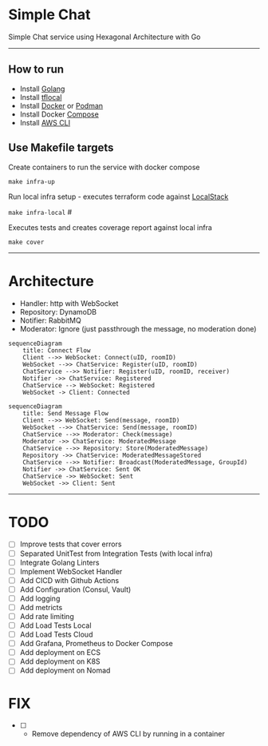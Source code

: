 # Simple Chat
Simple Chat service using Hexagonal Architecture with Go

---


## How to run 

- Install [Golang](https://go.dev/)
- Install [tflocal](https://github.com/localstack/terraform-local)
- Install [Docker](https://www.docker.com/products/docker-desktop/) or [Podman](https://podman.io/)
- Install Docker [Compose](https://github.com/docker/compose)
- Install [AWS CLI](https://aws.amazon.com/cli/)


## Use Makefile targets

Create containers to run the service with docker compose

`make infra-up`

Run local infra setup - executes terraform code against [LocalStack](https://github.com/localstack/localstack)

`make infra-local` #

Executes tests and creates coverage report against local infra

`make cover`

--- 
# Architecture 


- Handler: http with WebSocket
- Repository: DynamoDB
- Notifier: RabbitMQ
- Moderator: Ignore (just passthrough the message, no moderation done)


```mermaid
sequenceDiagram 
    title: Connect Flow
    Client -->> WebSocket: Connect(uID, roomID)
    WebSocket -->> ChatService: Register(uID, roomID)
    ChatService -->> Notifier: Register(uID, roomID, receiver)
    Notifier ->> ChatService: Registered 
    ChatService --> WebSocket: Registered
    WebSocket -> Client: Connected 

```


```mermaid
sequenceDiagram 
    title: Send Message Flow
    Client -->> WebSocket: Send(message, roomID)
    WebSocket -->> ChatService: Send(message, roomID)    
    ChatService -->> Moderator: Check(message)
    Moderator ->> ChatService: ModeratedMessage
    ChatService -->> Repository: Store(ModeratedMessage)
    Repository ->> ChatService: ModeratedMessageStored
    ChatService -->> Notifier: Broadcast(ModeratedMessage, GroupId)
    Notifier ->> ChatService: Sent OK
    ChatService ->> WebSocket: Sent
    WebSocket ->> Client: Sent
```

--- 


# TODO

- [ ] Improve tests that cover errors
- [ ] Separated UnitTest from Integration Tests (with local infra)
- [ ] Integrate Golang Linters
- [ ] Implement WebSocket Handler 
- [ ] Add CICD with Github Actions
- [ ] Add Configuration (Consul, Vault)
- [ ] Add logging 
- [ ] Add metricts 
- [ ] Add rate limiting
- [ ] Add Load Tests Local
- [ ] Add Load Tests Cloud 
- [ ] Add Grafana, Prometheus to Docker Compose
- [ ] Add deployment on ECS 
- [ ] Add deployment on K8S
- [ ] Add deployment on Nomad

# FIX

- [ ] - Remove dependency of AWS CLI by running in a container
